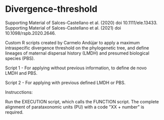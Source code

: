 # Divergence-threshold
Supporting Material of Salces-Castellano et al. (2020) doi 10.1111/ele.13433.
Supporting Material of Salces-Castellano et al. (2021) doi 10.1098/rspb.2020.2646.

Custom R scripts created by Carmelo Andújar to apply a maximum intraspecific divergence threshold on the phylogenetic tree, and define lineages of maternal dispersal history (LMDH) and presumed biological species (PBS).

Script 1 - For applying without previous information, to define de novo LMDH and PBS.

Script 2 - For applying with previous defined LMDH or PBS.

Instrucctions:

Run the EXECUTION script, which calls the FUNCTION script. The complete alignment of parataxonomic units (PU) with a code "XX + number" is required.
